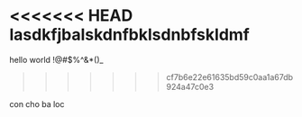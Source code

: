 <<<<<<< HEAD
lasdkfjbalskdnfbklsdnbfskldmf
=======
hello world !@#$%^&*()_
>>>>>>> cf7b6e22e61635bd59c0aa1a67db924a47c0e3

con cho ba loc